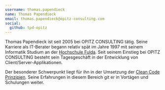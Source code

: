 ```yaml
---
username: thomas.papendieck
name: Thomas Papendieck
email: thomas.papendieck@opitz-consulting.com
social:
  github: tpd-opitz
---
```


Thomas Papendieck ist seit 2005 bei OPITZ CONSULTING tätig.
Seine Karriere als IT-Berater begann relativ spät im Jahre 1997 mit seinem Informatik Studium an der [Hochschule Fulda]( http://hochschule-fulda.de "Webseite der Hochschule Fulda" ).
Seit seinem Einstieg bei OPITZ CONSULTING besteht sein Tagesgeschäft in der Entwicklung von Client/Server-Applikationen.

Der besonderer Schwerpunkt liegt für ihn in der Umsetzung der [Clean Code Prinzipien]( http://www.cleancodedeveloper.de/ ).
Seine Erfahrungen in diesem Bereich git er in Vortägen und Schulungen weiter.
